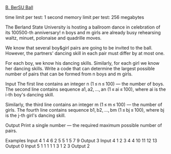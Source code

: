 [B. BerSU Ball](https://codeforces.com/problemset/problem/489/B)

time limit per test: 1 second
memory limit per test: 256 megabytes

The Berland State University is hosting a ballroom dance in celebration of its 100500-th anniversary! n boys and m girls are already busy rehearsing waltz, minuet, polonaise and quadrille moves.

We know that several boy&girl pairs are going to be invited to the ball. However, the partners' dancing skill in each pair must differ by at most one.

For each boy, we know his dancing skills. Similarly, for each girl we know her dancing skills. Write a code that can determine the largest possible number of pairs that can be formed from n boys and m girls.

Input
The first line contains an integer n (1 ≤ n ≤ 100) — the number of boys. The second line contains sequence a1, a2, ..., an (1 ≤ ai ≤ 100), where ai is the i-th boy's dancing skill.

Similarly, the third line contains an integer m (1 ≤ m ≤ 100) — the number of girls. The fourth line contains sequence b1, b2, ..., bm (1 ≤ bj ≤ 100), where bj is the j-th girl's dancing skill.

Output
Print a single number — the required maximum possible number of pairs.

Examples
Input
4
1 4 6 2
5
5 1 5 7 9
Output
3
Input
4
1 2 3 4
4
10 11 12 13
Output
0
Input
5
1 1 1 1 1
3
1 2 3
Output
2